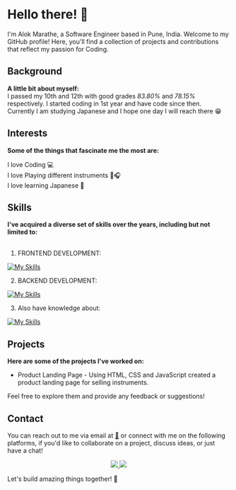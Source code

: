 <h1>Hello there! 👋</h1> 

I'm Alok Marathe, a Software Engineer based in Pune, India. 
Welcome to my GitHub profile! Here, you'll find a collection of projects and contributions that reflect my passion for Coding.

<h2>Background</h2>
<b>A little bit about myself:<br></b> I passed my 10th and 12th with good grades <i>83.80%</i> and <i>78.15%</i> respectively. I started coding in 1st year and have code since then. Currently I am studying Japanese and I hope one day I will reach there 😁

<h2>Interests</h2>
<b>Some of the things that fascinate me the most are:</b>

I love Coding 💻 <br>
I love Playing different instruments 🎵🎧 <br>
I love learning Japanese 🗾 <br>

<h2>Skills</h2>
<b>I've acquired a diverse set of skills over the years, including but not limited to:</b><br><br>

1) FRONTEND DEVELOPMENT:<br>

[![My Skills](https://skillicons.dev/icons?i=js,html,css,react,python)](https://skillicons.dev)

2) BACKEND DEVELOPMENT:<br>

[![My Skills](https://skillicons.dev/icons?i=php,mysql,js,python)](https://skillicons.dev)

3) Also have knowledge about:<br>

[![My Skills](https://skillicons.dev/icons?i=aws,blender,gcp)](https://skillicons.dev)

<h2>Projects</h2>
<b>Here are some of the projects I've worked on:</b><br>

- Product Landing Page - Using HTML, CSS and JavaScript created a product landing page for selling instruments.

Feel free to explore them and provide any feedback or suggestions!

<h2>Contact</h2>
You can reach out to me via email at <a href=mailto:"alok.v.marathe@gmail.com">📧</a> or connect with me on the following platforms, if you'd like to collaborate on a project, discuss ideas, or just have a chat! <br>

<p align="center">
  <a href="[https://skillicons.dev](https://www.linkedin.com/in/alok-marathe-0a727620b/)">
    <img src="https://skillicons.dev/icons?i=linkedin" />
  </a>
  <a href="[[https://skillicons.dev](https://www.instagram.com/a_loki_0710/)]">
    <img src="https://skillicons.dev/icons?i=instagram" />
  </a>
</p>

Let's build amazing things together! 🚀
<!---
alok-marathe/alok-marathe is a ✨ special ✨ repository because its `README.md` (this file) appears on your GitHub profile.
You can click the Preview link to take a look at your changes.
--->
